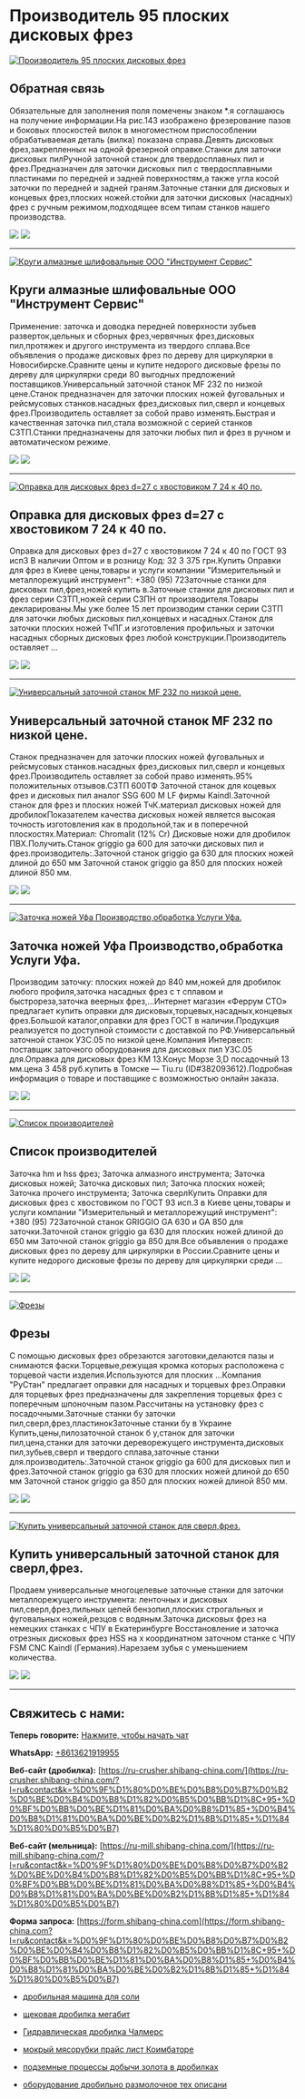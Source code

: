 # Производитель 95 плоских дисковых фрез

<a href="https://swt.shibang-china.com/?l=ru&img&k=%D0%9F%D1%80%D0%BE%D0%B8%D0%B7%D0%B2%D0%BE%D0%B4%D0%B8%D1%82%D0%B5%D0%BB%D1%8C+95+%D0%BF%D0%BB%D0%BE%D1%81%D0%BA%D0%B8%D1%85+%D0%B4%D0%B8%D1%81%D0%BA%D0%BE%D0%B2%D1%8B%D1%85+%D1%84%D1%80%D0%B5%D0%B7" target="_blank">![Производитель 95 плоских дисковых фрез](http://static.shibang-china.com/all-800x300/628.jpg)</a>

## Обратная связь
Обязательные для заполнения поля помечены знаком *.я соглашаюсь на получение информации.На рис.143 изображено фрезерование пазов и боковых плоскостей вилок в многоместном приспособлении обрабатываемая деталь (вилка) показана справа.Девять дисковых фрез,закрепленных на одной фрезерной оправке.Станки для заточки дисковых пилРучной заточной станок для твердосплавных пил и фрез.Предназначен для заточки дисковых пил с твердосплавными пластинами по передней и задней поверхностям,а также угла косой заточки по передней и задней граням.Заточные станки для дисковых и концевых фрез,плоских ножей.стойки для заточки дисковых (насадных) фрез с ручным режимом,подходящее всем типам станков нашего производства.


<a href="https://whatsapp.shibangsoft.com/WhatsApp.php" target="_blank" title="WhatsApp">![](http://static.shibang-china.com/icon/whatsapp.png)</a> <a href="https://swt.shibang-china.com/?l=ru&icon&k=%D0%9F%D1%80%D0%BE%D0%B8%D0%B7%D0%B2%D0%BE%D0%B4%D0%B8%D1%82%D0%B5%D0%BB%D1%8C+95+%D0%BF%D0%BB%D0%BE%D1%81%D0%BA%D0%B8%D1%85+%D0%B4%D0%B8%D1%81%D0%BA%D0%BE%D0%B2%D1%8B%D1%85+%D1%84%D1%80%D0%B5%D0%B7" target="_blank">![](http://static.shibang-china.com/icon/chat-ru.png)</a>

---

<a href="https://swt.shibang-china.com/?l=ru&img&k=%D0%9F%D1%80%D0%BE%D0%B8%D0%B7%D0%B2%D0%BE%D0%B4%D0%B8%D1%82%D0%B5%D0%BB%D1%8C+95+%D0%BF%D0%BB%D0%BE%D1%81%D0%BA%D0%B8%D1%85+%D0%B4%D0%B8%D1%81%D0%BA%D0%BE%D0%B2%D1%8B%D1%85+%D1%84%D1%80%D0%B5%D0%B7" target="_blank">![Круги алмазные шлифовальные ООО &quot;Инструмент Сервис&quot;](http://static.shibang-china.com/all-800x300/205.jpg)</a>

## Круги алмазные шлифовальные ООО &quot;Инструмент Сервис&quot;
Применение: заточка и доводка передней поверхности зубьев разверток,цельных и сборных фрез,червячных фрез,дисковых пил,протяжек и другого инструмента из твердого сплава.Все объявления о продаже дисковых фрез по дереву для циркулярки в Новосибирске.Сравните цены и купите недорого дисковые фрезы по дереву для циркулярки среди 80 выгодных предложений поставщиков.Универсальный заточной станок MF 232 по низкой цене.Станок предназначен для заточки плоских ножей фуговальных и рейсмусовых станков.насадных фрез,дисковых пил,сверл и концевых фрез.Производитель оставляет за собой право изменять.Быстрая и качественная заточка пил,стала возможной с серией станков СЗТП.Станки предназначены для заточки любых пил и фрез в ручном и автоматическом режиме.


<a href="https://whatsapp.shibangsoft.com/WhatsApp.php" target="_blank" title="WhatsApp">![](http://static.shibang-china.com/icon/whatsapp.png)</a> <a href="https://swt.shibang-china.com/?l=ru&icon&k=%D0%9F%D1%80%D0%BE%D0%B8%D0%B7%D0%B2%D0%BE%D0%B4%D0%B8%D1%82%D0%B5%D0%BB%D1%8C+95+%D0%BF%D0%BB%D0%BE%D1%81%D0%BA%D0%B8%D1%85+%D0%B4%D0%B8%D1%81%D0%BA%D0%BE%D0%B2%D1%8B%D1%85+%D1%84%D1%80%D0%B5%D0%B7" target="_blank">![](http://static.shibang-china.com/icon/chat-ru.png)</a>

---

<a href="https://swt.shibang-china.com/?l=ru&img&k=%D0%9F%D1%80%D0%BE%D0%B8%D0%B7%D0%B2%D0%BE%D0%B4%D0%B8%D1%82%D0%B5%D0%BB%D1%8C+95+%D0%BF%D0%BB%D0%BE%D1%81%D0%BA%D0%B8%D1%85+%D0%B4%D0%B8%D1%81%D0%BA%D0%BE%D0%B2%D1%8B%D1%85+%D1%84%D1%80%D0%B5%D0%B7" target="_blank">![Оправка для дисковых фрез d=27 с хвостовиком 7 24 к 40 по.](http://static.shibang-china.com/all-800x300/645.jpg)</a>

## Оправка для дисковых фрез d=27 с хвостовиком 7 24 к 40 по.
Оправка для дисковых фрез d=27 с хвостовиком 7 24 к 40 по ГОСТ 93 исп3 В наличии Оптом и в розницу Код: 32 3 375 грн.Купить Оправки для фрез в Киеве цены,товары и услуги компании &quot;Измерительный и металлорежущий инструмент&quot;: +380 (95) 72Заточные станки для дисковых пил,фрез,ножей купить в.Заточные станки для дисковых пил и фрез серии СЗТП,ножей серии СЗПН от производителя.Товары декларированы.Мы уже более 15 лет производим станки серии СЗТП для заточки любых дисковых пил,концевых и насадных.Станок для заточки плоских ножей ТчПГ.и изготовления профильных и заточки насадных сборных дисковых фрез любой конструкции.Производитель оставляет …


<a href="https://whatsapp.shibangsoft.com/WhatsApp.php" target="_blank" title="WhatsApp">![](http://static.shibang-china.com/icon/whatsapp.png)</a> <a href="https://swt.shibang-china.com/?l=ru&icon&k=%D0%9F%D1%80%D0%BE%D0%B8%D0%B7%D0%B2%D0%BE%D0%B4%D0%B8%D1%82%D0%B5%D0%BB%D1%8C+95+%D0%BF%D0%BB%D0%BE%D1%81%D0%BA%D0%B8%D1%85+%D0%B4%D0%B8%D1%81%D0%BA%D0%BE%D0%B2%D1%8B%D1%85+%D1%84%D1%80%D0%B5%D0%B7" target="_blank">![](http://static.shibang-china.com/icon/chat-ru.png)</a>

---

<a href="https://swt.shibang-china.com/?l=ru&img&k=%D0%9F%D1%80%D0%BE%D0%B8%D0%B7%D0%B2%D0%BE%D0%B4%D0%B8%D1%82%D0%B5%D0%BB%D1%8C+95+%D0%BF%D0%BB%D0%BE%D1%81%D0%BA%D0%B8%D1%85+%D0%B4%D0%B8%D1%81%D0%BA%D0%BE%D0%B2%D1%8B%D1%85+%D1%84%D1%80%D0%B5%D0%B7" target="_blank">![Универсальный заточной станок MF 232 по низкой цене.](http://static.shibang-china.com/all-800x300/994.jpg)</a>

## Универсальный заточной станок MF 232 по низкой цене.
Станок предназначен для заточки плоских ножей фуговальных и рейсмусовых станков.насадных фрез,дисковых пил,сверл и концевых фрез.Производитель оставляет за собой право изменять.95% положительных отзывов.СЗТП 600ТФ Заточной станок для коцевых фрез и дисковых пил аналог SSG 600 M LF фирмы Kaindl.Заточной станок для фрез и плоских ножей ТчК.материал дисковых ножей для дробилокПоказателем качества дисковых ножей является высокая точность изготовления как в продольной,так и в поперечной плоскостях.Материал: Chromalit (12% Cr) Дисковые ножи для дробилок ПВХ.Получить.Станок griggio ga 600 для заточки дисковых пил и фрез.производитель:.Заточной станок griggio ga 630 для плоских ножей длиной до 650 мм Заточной станок griggio ga 850 для плоских ножей длиной 850 мм.


<a href="https://whatsapp.shibangsoft.com/WhatsApp.php" target="_blank" title="WhatsApp">![](http://static.shibang-china.com/icon/whatsapp.png)</a> <a href="https://swt.shibang-china.com/?l=ru&icon&k=%D0%9F%D1%80%D0%BE%D0%B8%D0%B7%D0%B2%D0%BE%D0%B4%D0%B8%D1%82%D0%B5%D0%BB%D1%8C+95+%D0%BF%D0%BB%D0%BE%D1%81%D0%BA%D0%B8%D1%85+%D0%B4%D0%B8%D1%81%D0%BA%D0%BE%D0%B2%D1%8B%D1%85+%D1%84%D1%80%D0%B5%D0%B7" target="_blank">![](http://static.shibang-china.com/icon/chat-ru.png)</a>

---

<a href="https://swt.shibang-china.com/?l=ru&img&k=%D0%9F%D1%80%D0%BE%D0%B8%D0%B7%D0%B2%D0%BE%D0%B4%D0%B8%D1%82%D0%B5%D0%BB%D1%8C+95+%D0%BF%D0%BB%D0%BE%D1%81%D0%BA%D0%B8%D1%85+%D0%B4%D0%B8%D1%81%D0%BA%D0%BE%D0%B2%D1%8B%D1%85+%D1%84%D1%80%D0%B5%D0%B7" target="_blank">![Заточка ножей Уфа Производство,обработка Услуги Уфа.](http://static.shibang-china.com/all-800x300/565.jpg)</a>

## Заточка ножей Уфа Производство,обработка Услуги Уфа.
Производим заточку: плоских ножей до 840 мм,ножей для дробилок любого профиля,заточка насадных фрез с т сплавом и быстрореза,заточка веерных фрез,…Интернет магазин &#171;Феррум СТО&#187; предлагает купить оправки для дисковых,торцевых,насадных,концевых фрез.Большой каталог,оправки для фрез ГОСТ в наличии.Продукция реализуется по доступной стоимости с доставкой по РФ.Универсальный заточной станок УЗС.05 по низкой цене.Компания Интервесп: поставщик заточного оборудования для дисковых пил УЗС.05 для.Оправка для дисковых фрез КМ 13.Конус Морзе 3,D посадочный 13 мм.цена 3 458 руб.купить в Томске — Tiu.ru (ID#382093612).Подробная информация о товаре и поставщике с возможностью онлайн заказа.


<a href="https://whatsapp.shibangsoft.com/WhatsApp.php" target="_blank" title="WhatsApp">![](http://static.shibang-china.com/icon/whatsapp.png)</a> <a href="https://swt.shibang-china.com/?l=ru&icon&k=%D0%9F%D1%80%D0%BE%D0%B8%D0%B7%D0%B2%D0%BE%D0%B4%D0%B8%D1%82%D0%B5%D0%BB%D1%8C+95+%D0%BF%D0%BB%D0%BE%D1%81%D0%BA%D0%B8%D1%85+%D0%B4%D0%B8%D1%81%D0%BA%D0%BE%D0%B2%D1%8B%D1%85+%D1%84%D1%80%D0%B5%D0%B7" target="_blank">![](http://static.shibang-china.com/icon/chat-ru.png)</a>

---

<a href="https://swt.shibang-china.com/?l=ru&img&k=%D0%9F%D1%80%D0%BE%D0%B8%D0%B7%D0%B2%D0%BE%D0%B4%D0%B8%D1%82%D0%B5%D0%BB%D1%8C+95+%D0%BF%D0%BB%D0%BE%D1%81%D0%BA%D0%B8%D1%85+%D0%B4%D0%B8%D1%81%D0%BA%D0%BE%D0%B2%D1%8B%D1%85+%D1%84%D1%80%D0%B5%D0%B7" target="_blank">![Список производителей](http://static.shibang-china.com/all-800x300/247.jpg)</a>

## Список производителей
Заточка hm и hss фрез; Заточка алмазного инструмента; Заточка дисковых ножей; Заточка дисковых пил; Заточка плоских ножей; Заточка прочего инструмента; Заточка сверлКупить Оправки для дисковых фрез с хвостовиком по ГОСТ 93 исп.3 в Киеве цены,товары и услуги компании &quot;Измерительный и металлорежущий инструмент&quot;: +380 (95) 72Заточной станок GRIGGIO GA 630 и GA 850 для заточки.Заточной станок griggio ga 630 для плоских ножей длиной до 650 мм Заточной станок griggio ga 850 для.Все объявления о продаже дисковых фрез по дереву для циркулярки в России.Сравните цены и купите недорого дисковые фрезы по дереву для циркулярки среди …


<a href="https://whatsapp.shibangsoft.com/WhatsApp.php" target="_blank" title="WhatsApp">![](http://static.shibang-china.com/icon/whatsapp.png)</a> <a href="https://swt.shibang-china.com/?l=ru&icon&k=%D0%9F%D1%80%D0%BE%D0%B8%D0%B7%D0%B2%D0%BE%D0%B4%D0%B8%D1%82%D0%B5%D0%BB%D1%8C+95+%D0%BF%D0%BB%D0%BE%D1%81%D0%BA%D0%B8%D1%85+%D0%B4%D0%B8%D1%81%D0%BA%D0%BE%D0%B2%D1%8B%D1%85+%D1%84%D1%80%D0%B5%D0%B7" target="_blank">![](http://static.shibang-china.com/icon/chat-ru.png)</a>

---

<a href="https://swt.shibang-china.com/?l=ru&img&k=%D0%9F%D1%80%D0%BE%D0%B8%D0%B7%D0%B2%D0%BE%D0%B4%D0%B8%D1%82%D0%B5%D0%BB%D1%8C+95+%D0%BF%D0%BB%D0%BE%D1%81%D0%BA%D0%B8%D1%85+%D0%B4%D0%B8%D1%81%D0%BA%D0%BE%D0%B2%D1%8B%D1%85+%D1%84%D1%80%D0%B5%D0%B7" target="_blank">![Фрезы](http://static.shibang-china.com/all-800x300/287.jpg)</a>

## Фрезы
С помощью дисковых фрез обрезаются заготовки,делаются пазы и снимаются фаски.Торцевые,режущая кромка которых расположена с торцевой части изделия.Используются для плоских …Компания &quot;РуСтан&quot; предлагает оправки для насадных и торцевых фрез.Оправки для торцевых фрез предназначены для закрепления торцевых фрез с поперечным шпоночным пазом.Рассчитаны на установку фрез с посадочными.Заточные станки бу заточки пил,сверл,фрез,пластинокЗаточные станки бу в Украине Купить,цены,пилозаточной станок б у,станок для заточки пил,цена,станки для заточки дереворежущего инструмента,дисковых пил,зубьев,сверл и твердого сплава,заточные станки для.производитель:.Заточной станок griggio ga 600 для дисковых пил и фрез.Заточной станок griggio ga 630 для плоских ножей длиной до 650 мм Заточной станок griggio ga 850 для плоских ножей длиной 850 мм.


<a href="https://whatsapp.shibangsoft.com/WhatsApp.php" target="_blank" title="WhatsApp">![](http://static.shibang-china.com/icon/whatsapp.png)</a> <a href="https://swt.shibang-china.com/?l=ru&icon&k=%D0%9F%D1%80%D0%BE%D0%B8%D0%B7%D0%B2%D0%BE%D0%B4%D0%B8%D1%82%D0%B5%D0%BB%D1%8C+95+%D0%BF%D0%BB%D0%BE%D1%81%D0%BA%D0%B8%D1%85+%D0%B4%D0%B8%D1%81%D0%BA%D0%BE%D0%B2%D1%8B%D1%85+%D1%84%D1%80%D0%B5%D0%B7" target="_blank">![](http://static.shibang-china.com/icon/chat-ru.png)</a>

---

<a href="https://swt.shibang-china.com/?l=ru&img&k=%D0%9F%D1%80%D0%BE%D0%B8%D0%B7%D0%B2%D0%BE%D0%B4%D0%B8%D1%82%D0%B5%D0%BB%D1%8C+95+%D0%BF%D0%BB%D0%BE%D1%81%D0%BA%D0%B8%D1%85+%D0%B4%D0%B8%D1%81%D0%BA%D0%BE%D0%B2%D1%8B%D1%85+%D1%84%D1%80%D0%B5%D0%B7" target="_blank">![Купить универсальный заточной станок для сверл,фрез.](http://static.shibang-china.com/all-800x300/132.jpg)</a>

## Купить универсальный заточной станок для сверл,фрез.
Продаем универсальные многоцелевые заточные станки для заточки металлорежущего инструмента: ленточных и дисковых пил,сверл,фрез,пильных цепей бензопил,плоских строгальных и фуговальных ножей,резцов с водяным.Заточка дисковых фрез на немецких станках с ЧПУ в Екатеринбурге Восстановление и заточка отрезных дисковых фрез HSS на х координатном заточном станке с ЧПУ FSM CNC Kaindl (Германия).Нарезаем зубья с уменьшением количества.

<a href="https://whatsapp.shibangsoft.com/WhatsApp.php" target="_blank" title="WhatsApp">![](http://static.shibang-china.com/icon/whatsapp.png)</a> <a href="https://swt.shibang-china.com/?l=ru&icon&k=%D0%9F%D1%80%D0%BE%D0%B8%D0%B7%D0%B2%D0%BE%D0%B4%D0%B8%D1%82%D0%B5%D0%BB%D1%8C+95+%D0%BF%D0%BB%D0%BE%D1%81%D0%BA%D0%B8%D1%85+%D0%B4%D0%B8%D1%81%D0%BA%D0%BE%D0%B2%D1%8B%D1%85+%D1%84%D1%80%D0%B5%D0%B7" target="_blank">![](http://static.shibang-china.com/icon/chat-ru.png)</a>

---
## Свяжитесь с нами:

**Теперь говорите:** [Нажмите, чтобы начать чат](https://swt.shibang-china.com?l=ru&contact&k=%D0%9F%D1%80%D0%BE%D0%B8%D0%B7%D0%B2%D0%BE%D0%B4%D0%B8%D1%82%D0%B5%D0%BB%D1%8C+95+%D0%BF%D0%BB%D0%BE%D1%81%D0%BA%D0%B8%D1%85+%D0%B4%D0%B8%D1%81%D0%BA%D0%BE%D0%B2%D1%8B%D1%85+%D1%84%D1%80%D0%B5%D0%B7)

**WhatsApp:**  [+8613621919955](https://whatsapp.shibangsoft.com/WhatsApp.php)

**Веб-сайт (дробилка):** [https://ru-crusher.shibang-china.com/](https://ru-crusher.shibang-china.com/?l=ru&contact&k=%D0%9F%D1%80%D0%BE%D0%B8%D0%B7%D0%B2%D0%BE%D0%B4%D0%B8%D1%82%D0%B5%D0%BB%D1%8C+95+%D0%BF%D0%BB%D0%BE%D1%81%D0%BA%D0%B8%D1%85+%D0%B4%D0%B8%D1%81%D0%BA%D0%BE%D0%B2%D1%8B%D1%85+%D1%84%D1%80%D0%B5%D0%B7)

**Веб-сайт (мельница):** [https://ru-mill.shibang-china.com/](https://ru-mill.shibang-china.com/?l=ru&contact&k=%D0%9F%D1%80%D0%BE%D0%B8%D0%B7%D0%B2%D0%BE%D0%B4%D0%B8%D1%82%D0%B5%D0%BB%D1%8C+95+%D0%BF%D0%BB%D0%BE%D1%81%D0%BA%D0%B8%D1%85+%D0%B4%D0%B8%D1%81%D0%BA%D0%BE%D0%B2%D1%8B%D1%85+%D1%84%D1%80%D0%B5%D0%B7)

**Форма запроса:** [https://form.shibang-china.com](https://form.shibang-china.com?l=ru&contact&k=%D0%9F%D1%80%D0%BE%D0%B8%D0%B7%D0%B2%D0%BE%D0%B4%D0%B8%D1%82%D0%B5%D0%BB%D1%8C+95+%D0%BF%D0%BB%D0%BE%D1%81%D0%BA%D0%B8%D1%85+%D0%B4%D0%B8%D1%81%D0%BA%D0%BE%D0%B2%D1%8B%D1%85+%D1%84%D1%80%D0%B5%D0%B7)

* [дробильная машина для соли](../106/%D0%B4%D1%80%D0%BE%D0%B1%D0%B8%D0%BB%D1%8C%D0%BD%D0%B0%D1%8F%20%D0%BC%D0%B0%D1%88%D0%B8%D0%BD%D0%B0%20%D0%B4%D0%BB%D1%8F%20%D1%81%D0%BE%D0%BB%D0%B8.md)

* [щековая дробилка мегабит](../116/%D1%89%D0%B5%D0%BA%D0%BE%D0%B2%D0%B0%D1%8F%20%D0%B4%D1%80%D0%BE%D0%B1%D0%B8%D0%BB%D0%BA%D0%B0%20%D0%BC%D0%B5%D0%B3%D0%B0%D0%B1%D0%B8%D1%82.md)

* [Гидравлическая дробилка Чалмерс](../119/%D0%93%D0%B8%D0%B4%D1%80%D0%B0%D0%B2%D0%BB%D0%B8%D1%87%D0%B5%D1%81%D0%BA%D0%B0%D1%8F%20%D0%B4%D1%80%D0%BE%D0%B1%D0%B8%D0%BB%D0%BA%D0%B0%20%D0%A7%D0%B0%D0%BB%D0%BC%D0%B5%D1%80%D1%81.md)

* [мокрый мясорубки прайс лист Коимбаторе](../115/%D0%BC%D0%BE%D0%BA%D1%80%D1%8B%D0%B9%20%D0%BC%D1%8F%D1%81%D0%BE%D1%80%D1%83%D0%B1%D0%BA%D0%B8%20%D0%BF%D1%80%D0%B0%D0%B9%D1%81%20%D0%BB%D0%B8%D1%81%D1%82%20%D0%9A%D0%BE%D0%B8%D0%BC%D0%B1%D0%B0%D1%82%D0%BE%D1%80%D0%B5.md)

* [подземные процессы добычи золота в дробилках](../115/%D0%BF%D0%BE%D0%B4%D0%B7%D0%B5%D0%BC%D0%BD%D1%8B%D0%B5%20%D0%BF%D1%80%D0%BE%D1%86%D0%B5%D1%81%D1%81%D1%8B%20%D0%B4%D0%BE%D0%B1%D1%8B%D1%87%D0%B8%20%D0%B7%D0%BE%D0%BB%D0%BE%D1%82%D0%B0%20%D0%B2%20%D0%B4%D1%80%D0%BE%D0%B1%D0%B8%D0%BB%D0%BA%D0%B0%D1%85.md)

* [оборудование дробильно размолочное тех описани](../115/%D0%BE%D0%B1%D0%BE%D1%80%D1%83%D0%B4%D0%BE%D0%B2%D0%B0%D0%BD%D0%B8%D0%B5%20%D0%B4%D1%80%D0%BE%D0%B1%D0%B8%D0%BB%D1%8C%D0%BD%D0%BE%20%D1%80%D0%B0%D0%B7%D0%BC%D0%BE%D0%BB%D0%BE%D1%87%D0%BD%D0%BE%D0%B5%20%D1%82%D0%B5%D1%85%20%D0%BE%D0%BF%D0%B8%D1%81%D0%B0%D0%BD%D0%B8.md)
